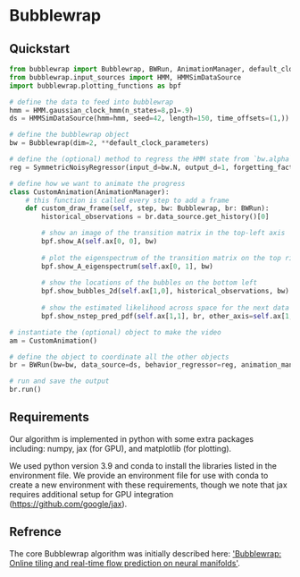 # Bubblewrap

## Quickstart

```python
from bubblewrap import Bubblewrap, BWRun, AnimationManager, default_clock_parameters, SymmetricNoisyRegressor
from bubblewrap.input_sources import HMM, HMMSimDataSource
import bubblewrap.plotting_functions as bpf

# define the data to feed into bubblewrap
hmm = HMM.gaussian_clock_hmm(n_states=8,p1=.9)
ds = HMMSimDataSource(hmm=hmm, seed=42, length=150, time_offsets=(1,))

# define the bubblewrap object
bw = Bubblewrap(dim=2, **default_clock_parameters)

# define the (optional) method to regress the HMM state from `bw.alpha`
reg = SymmetricNoisyRegressor(input_d=bw.N, output_d=1, forgetting_factor=1 - (1e-2), noise_scale=1e-5)

# define how we want to animate the progress
class CustomAnimation(AnimationManager):
    # this function is called every step to add a frame
    def custom_draw_frame(self, step, bw: Bubblewrap, br: BWRun):
        historical_observations = br.data_source.get_history()[0]

        # show an image of the transition matrix in the top-left axis
        bpf.show_A(self.ax[0, 0], bw)
        
        # plot the eigenspectrum of the transition matrix on the top right
        bpf.show_A_eigenspectrum(self.ax[0, 1], bw)
        
        # show the locations of the bubbles on the bottom left
        bpf.show_bubbles_2d(self.ax[1,0], historical_observations, bw)
        
        # show the estimated likelihood across space for the next data point
        bpf.show_nstep_pred_pdf(self.ax[1,1], br, other_axis=self.ax[1,0], fig=self.fig, offset=1)

# instantiate the (optional) object to make the video
am = CustomAnimation()

# define the object to coordinate all the other objects
br = BWRun(bw=bw, data_source=ds, behavior_regressor=reg, animation_manager=am)

# run and save the output
br.run()
```

## Requirements
Our algorithm is implemented in python with some extra packages including: numpy, jax (for GPU), and matplotlib (for plotting). 

We used python version 3.9 and conda to install the libraries listed in the environment file. 
We provide an environment file for use with conda to create a new environment with these requirements, though we note that jax requires additional setup for GPU integration (https://github.com/google/jax). 





## Refrence
The core Bubblewrap algorithm was initially described here: ['Bubblewrap: Online tiling and real-time flow prediction on neural manifolds'](https://proceedings.neurips.cc/paper/2021/hash/307eb8ee16198da891c521eca21464c1-Abstract.html).
